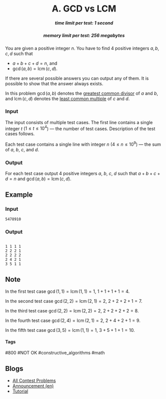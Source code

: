 <h1 style='text-align: center;'> A. GCD vs LCM</h1>

<h5 style='text-align: center;'>time limit per test: 1 second</h5>
<h5 style='text-align: center;'>memory limit per test: 256 megabytes</h5>

You are given a positive integer $n$. You have to find $4$ positive integers $a, b, c, d$ such that

* $a + b + c + d = n$, and
* $\gcd(a, b) = \operatorname{lcm}(c, d)$.

If there are several possible answers you can output any of them. It is possible to show that the answer always exists.

In this problem $\gcd(a, b)$ denotes the [greatest common divisor](https://en.wikipedia.org/wiki/Greatest_common_divisor) of $a$ and $b$, and $\operatorname{lcm}(c, d)$ denotes the [least common multiple](https://en.wikipedia.org/wiki/Least_common_multiple) of $c$ and $d$.

### Input

The input consists of multiple test cases. The first line contains a single integer $t$ ($1 \le t \le 10^4$) — the number of test cases. Description of the test cases follows.

Each test case contains a single line with integer $n$ ($4 \le n \le 10^9$) — the sum of $a$, $b$, $c$, and $d$.

### Output

For each test case output $4$ positive integers $a$, $b$, $c$, $d$ such that $a + b + c + d = n$ and $\gcd(a, b) = \operatorname{lcm}(c, d)$.

## Example

### Input


```text
5478910
```
### Output

```text

1 1 1 1
2 2 2 1
2 2 2 2
2 4 2 1
3 5 1 1
```
## Note

In the first test case $\gcd(1, 1) = \operatorname{lcm}(1, 1) = 1$, $1 + 1 + 1 + 1 = 4$.

In the second test case $\gcd(2, 2) = \operatorname{lcm}(2, 1) = 2$, $2 + 2 + 2 + 1 = 7$.

In the third test case $\gcd(2, 2) = \operatorname{lcm}(2, 2) = 2$, $2 + 2 + 2 + 2 = 8$.

In the fourth test case $\gcd(2, 4) = \operatorname{lcm}(2, 1) = 2$, $2 + 4 + 2 + 1 = 9$.

In the fifth test case $\gcd(3, 5) = \operatorname{lcm}(1, 1) = 1$, $3 + 5 + 1 + 1 = 10$. 



#### Tags 

#800 #NOT OK #constructive_algorithms #math 

## Blogs
- [All Contest Problems](../Codeforces_Round_781_(Div._2).md)
- [Announcement (en)](../blogs/Announcement_(en).md)
- [Tutorial](../blogs/Tutorial.md)
